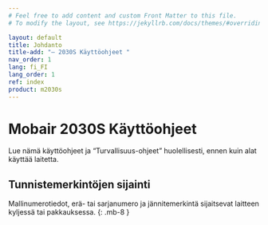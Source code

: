 ```yaml
---
# Feel free to add content and custom Front Matter to this file.
# To modify the layout, see https://jekyllrb.com/docs/themes/#overriding-theme-defaults

layout: default
title: Johdanto
title-add: "– 2030S Käyttöohjeet "
nav_order: 1
lang: fi_FI
lang_order: 1
ref: index
product: m2030s
---
```


# Mobair 2030S Käyttöohjeet

Lue nämä käyttöohjeet ja “Turvallisuus-ohjeet” huolellisesti, ennen kuin alat käyttää laitetta.

## Tunnistemerkintöjen sijainti
Mallinumerotiedot, erä- tai sarjanumero ja jännitemerkintä sijaitsevat laitteen kyljessä tai pakkauksessa.
{: .mb-8 }
